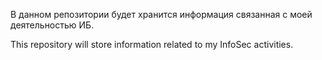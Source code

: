 В данном репозитории будет хранится информация связанная с моей деятельностью ИБ.

This repository will store information related to my InfoSec activities.

